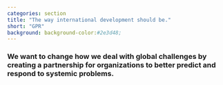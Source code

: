 ```yaml
---
categories: section
title: "The way international development should be."
short: "GPR"
background: background-color:#2e3d48;
---
```


<h3>We want to change how we deal with global challenges by creating a partnership for organizations to better predict and respond to systemic problems.</h3>
